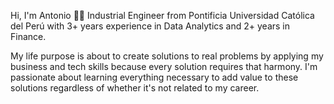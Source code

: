 Hi, I'm Antonio 👨‍💻
Industrial Engineer from Pontificia Universidad Católica del Perú with 3+ years experience in Data Analytics and 2+ years in Finance.

My life purpose is about to create solutions to real problems by applying my business and tech skills because every solution requires that harmony. I'm passionate about learning everything necessary to add value to these solutions regardless of whether it's not related to my career.

<!--
**AntonioCebolla/AntonioCebolla** is a ✨ _special_ ✨ repository because its `README.md` (this file) appears on your GitHub profile.

Here are some ideas to get you started:

- 🔭 I’m currently working on ...
- 🌱 I’m currently learning ...
- 👯 I’m looking to collaborate on ...
- 🤔 I’m looking for help with ...
- 💬 Ask me about ...
- 📫 How to reach me: ...
- 😄 Pronouns: ...
- ⚡ Fun fact: ...
-->
